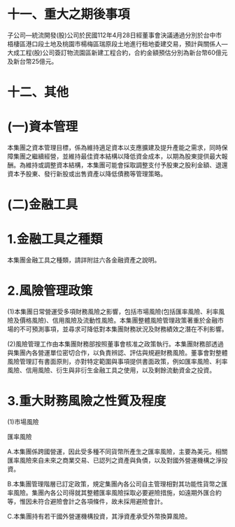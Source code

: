# 十一、重大之期後事項

子公司—統流開發(股)公司於民國112年4月28日經董事會決議通過分別於台中市梧棲區港口段土地及桃園市楊梅區瑞原段土地進行租地委建交易，預計與關係人—大成工程(股)公司簽訂物流園區新建工程合約，合約金額預估分別為新台幣60億元及新台幣25億元。

# 十二、其他

# (一)資本管理

本集團之資本管理目標，係為維持適足資本以支應擴建及提升產能之需求，同時保障集團之繼續經營，並維持最佳資本結構以降低資金成本，以期為股東提供最大報酬。為維持或調整資本結構，本集團可能會採取調整支付予股東之股利金額、退還資本予股東、發行新股或出售資產以降低債務等管理策略。

# (二)金融工具

# 1.金融工具之種類

本集團金融工具之種類，請詳附註六各金融資產之說明。

# 2.風險管理政策

(1)本集團日常營運受多項財務風險之影響，包括市場風險(包括匯率風險、利率風險及價格風險)、信用風險及流動性風險。本集團整體風險管理政策著重於金融市場的不可預測事項，並尋求可降低對本集團財務狀況及財務績效之潛在不利影響。

(2)風險管理工作由本集團財務部按照董事會核准之政策執行。本集團財務部透過與集團內各營運單位密切合作，以負責辨認、評估與規避財務風險。董事會對整體風險管理訂有書面原則，亦對特定範圍與事項提供書面政策，例如匯率風險、利率風險、信用風險、衍生與非衍生金融工具之使用，以及剩餘流動資金之投資。

# 3.重大財務風險之性質及程度

(1)市場風險

匯率風險

A.本集團係跨國營運，因此受多種不同貨幣所產生之匯率風險，主要為美元。相關匯率風險來自未來之商業交易、已認列之資產與負債，以及對國外營運機構之淨投資。

B.本集團管理階層已訂定政策，規定集團內各公司自主管理相對其功能性貨幣之匯率風險。集團內各公司得就其整體匯率風險採取必要避險措施，如遠期外匯合約等，惟因未符合避險會計之各項條件，故未採用避險會計。

C.本集團持有若干國外營運機構投資，其淨資產承受外幣換算風險。